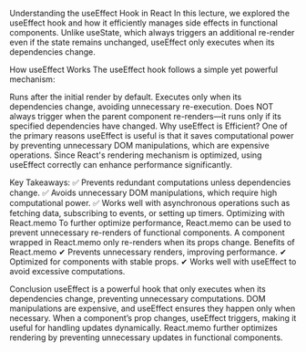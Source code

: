 Understanding the useEffect Hook in React
In this lecture, we explored the useEffect hook and how it efficiently manages side effects in functional components. Unlike useState, which always triggers an additional re-render even if the state remains unchanged, useEffect only executes when its dependencies change.

How useEffect Works
The useEffect hook follows a simple yet powerful mechanism:

Runs after the initial render by default.
Executes only when its dependencies change, avoiding unnecessary re-execution.
Does NOT always trigger when the parent component re-renders—it runs only if its specified dependencies have changed.
Why useEffect is Efficient?
One of the primary reasons useEffect is useful is that it saves computational power by preventing unnecessary DOM manipulations, which are expensive operations. Since React's rendering mechanism is optimized, using useEffect correctly can enhance performance significantly.

Key Takeaways:
✅ Prevents redundant computations unless dependencies change.
✅ Avoids unnecessary DOM manipulations, which require high computational power.
✅ Works well with asynchronous operations such as fetching data, subscribing to events, or setting up timers.
Optimizing with React.memo
To further optimize performance, React.memo can be used to prevent unnecessary re-renders of functional components. A component wrapped in React.memo only re-renders when its props change.
Benefits of React.memo
✔ Prevents unnecessary renders, improving performance.
✔ Optimized for components with stable props.
✔ Works well with useEffect to avoid excessive computations.

Conclusion
useEffect is a powerful hook that only executes when its dependencies change, preventing unnecessary computations.
DOM manipulations are expensive, and useEffect ensures they happen only when necessary.
When a component’s prop changes, useEffect triggers, making it useful for handling updates dynamically.
React.memo further optimizes rendering by preventing unnecessary updates in functional components.